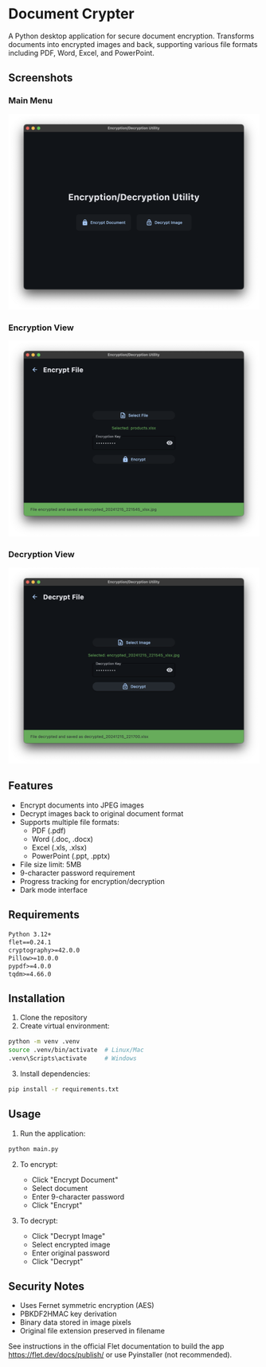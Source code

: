 # Document Crypter

A Python desktop application for secure document encryption. Transforms documents into encrypted images and back, supporting various file formats including PDF, Word, Excel, and PowerPoint.

## Screenshots

### Main Menu
![Main Menu](screenshots/1.png)

### Encryption View
![Encryption View](screenshots/2.png)

### Decryption View
![Decryption View](screenshots/3.png)


## Features

- Encrypt documents into JPEG images
- Decrypt images back to original document format 
- Supports multiple file formats:
  - PDF (.pdf)
  - Word (.doc, .docx)
  - Excel (.xls, .xlsx)
  - PowerPoint (.ppt, .pptx)
- File size limit: 5MB
- 9-character password requirement
- Progress tracking for encryption/decryption
- Dark mode interface

## Requirements

```
Python 3.12+
flet==0.24.1
cryptography>=42.0.0
Pillow>=10.0.0
pypdf>=4.0.0
tqdm>=4.66.0
```

## Installation

1. Clone the repository
2. Create virtual environment:
```bash
python -m venv .venv
source .venv/bin/activate  # Linux/Mac
.venv\Scripts\activate     # Windows
```
3. Install dependencies:
```bash
pip install -r requirements.txt
```

## Usage

1. Run the application:
```bash
python main.py
```

2. To encrypt:
   - Click "Encrypt Document"
   - Select document
   - Enter 9-character password
   - Click "Encrypt"

3. To decrypt:
   - Click "Decrypt Image"
   - Select encrypted image
   - Enter original password
   - Click "Decrypt"


## Security Notes

- Uses Fernet symmetric encryption (AES)
- PBKDF2HMAC key derivation
- Binary data stored in image pixels
- Original file extension preserved in filename

See instructions in the official Flet documentation to build the app https://flet.dev/docs/publish/ or use Pyinstaller (not recommended).